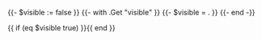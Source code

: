 {{- $visible := false }}
{{- with .Get "visible" }}
{{- $visible = . }}
{{- end -}}
<div class="tab-content" id="tab-content-{{ .Get "id" }}" style="display: none;">

{{ .Inner }}

</div>{{ if (eq $visible true) }}<script>switchTab("{{ .Get "id" }}");</script>{{ end }}